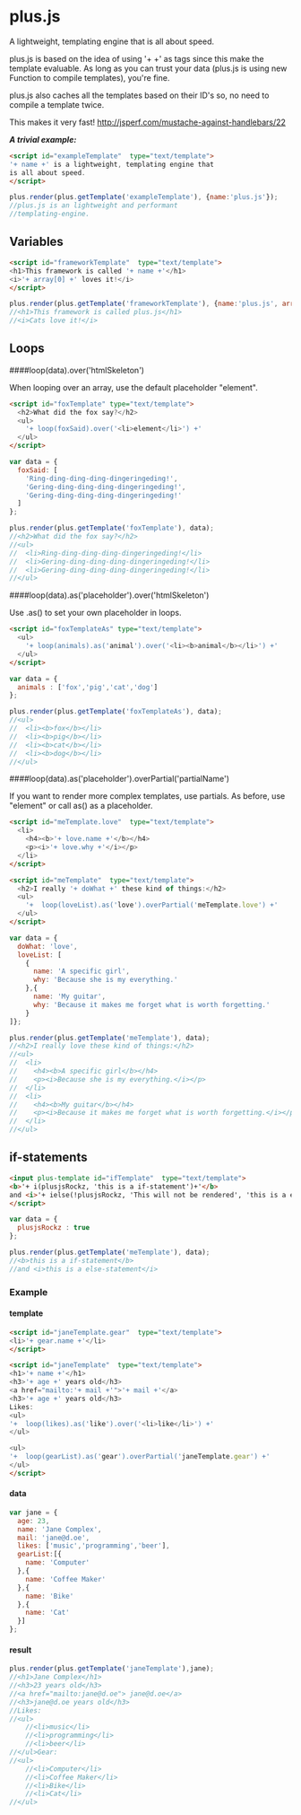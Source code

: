 plus.js
=======

A lightweight, templating engine that is all about speed.

plus.js is based on the idea of using '+ +' as tags since this make the template evaluable.
As long as you can trust your data (plus.js is using new Function to compile templates), you're fine.

plus.js also caches all the templates based on their ID's so, no need to compile a template twice.

This makes it very fast! http://jsperf.com/mustache-against-handlebars/22

***A trivial example:***
```html
<script id="exampleTemplate"  type="text/template">
'+ name +' is a lightweight, templating engine that 
is all about speed.
</script>
```

```javascript
plus.render(plus.getTemplate('exampleTemplate'), {name:'plus.js'});
//plus.js is an lightweight and performant
//templating-engine.
```

## Variables

```html
<script id="frameworkTemplate"  type="text/template">
<h1>This framework is called '+ name +'</h1>
<i>'+ array[0] +' loves it!</i>
</script>
```
```javascript
plus.render(plus.getTemplate('frameworkTemplate'), {name:'plus.js', array:['Cats','red', 5]);
//<h1>This framework is called plus.js</h1>
//<i>Cats love it!</i>
```

## Loops

####loop(data).over('htmlSkeleton')

When looping over an array,  use the default
placeholder "element".


```html
<script id="foxTemplate" type="text/template">
  <h2>What did the fox say?</h2>
  <ul>
    '+ loop(foxSaid).over('<li>element</li>') +'
  </ul>
</script>
```

```javascript
var data = {
  foxSaid: [
    'Ring-ding-ding-ding-dingeringeding!',
    'Gering-ding-ding-ding-dingeringeding!',
    'Gering-ding-ding-ding-dingeringeding!'
  ]
};

plus.render(plus.getTemplate('foxTemplate'), data);
//<h2>What did the fox say?</h2>
//<ul>
//  <li>Ring-ding-ding-ding-dingeringeding!</li>
//  <li>Gering-ding-ding-ding-dingeringeding!</li>
//  <li>Gering-ding-ding-ding-dingeringeding!</li>
//</ul>
```


####loop(data).as('placeholder').over('htmlSkeleton')

Use .as() to set your own placeholder in loops.

```html
<script id="foxTemplateAs" type="text/template">
  <ul>
    '+ loop(animals).as('animal').over('<li><b>animal</b></li>') +'
  </ul>
</script>
```

```javascript
var data = {
  animals : ['fox','pig','cat','dog']
};

plus.render(plus.getTemplate('foxTemplateAs'), data);
//<ul>
//  <li><b>fox</b></li>
//  <li><b>pig</b></li>
//  <li><b>cat</b></li>
//  <li><b>dog</b></li>
//</ul>
```


####loop(data).as('placeholder').overPartial('partialName')

If you want to render more complex templates, use partials.
As before, use "element" or call as() as a placeholder.

```html
<script id="meTemplate.love"  type="text/template">
  <li>
    <h4><b>'+ love.name +'</b></h4>
    <p><i>'+ love.why +'</i></p>
  </li>
</script>

<script id="meTemplate"  type="text/template">
  <h2>I really '+ doWhat +' these kind of things:</h2>
  <ul>
    '+  loop(loveList).as('love').overPartial('meTemplate.love') +' 
  </ul>
</script>
```

```javascript
var data = {
  doWhat: 'love',
  loveList: [
    {
      name: 'A specific girl',
      why: 'Because she is my everything.'
    },{
      name: 'My guitar',
      why: 'Because it makes me forget what is worth forgetting.'
    }
]};

plus.render(plus.getTemplate('meTemplate'), data);
//<h2>I really love these kind of things:</h2>
//<ul>
//  <li>
//    <h4><b>A specific girl</b></h4>
//    <p><i>Because she is my everything.</i></p>
//  </li>
//  <li>
//    <h4><b>My guitar</b></h4>
//    <p><i>Because it makes me forget what is worth forgetting.</i></p>
//  </li>
//</ul>
```

## if-statements

```html
<input plus-template id="ifTemplate"  type="text/template">
<b>'+ i(plusjsRockz, 'this is a if-statement')+'</b>
and <i>'+ ielse(!plusjsRockz, 'This will not be rendered', 'this is a else-statement') +'</i>
</script>
```

```javascript
var data = {
  plusjsRockz : true
};

plus.render(plus.getTemplate('meTemplate'), data);
//<b>this is a if-statement</b>
//and <i>this is a else-statement</i>
```

### Example
#### template
```html
<script id="janeTemplate.gear"  type="text/template">
<li>'+ gear.name +'</li>
</script>

<script id="janeTemplate"  type="text/template">
<h1>'+ name +'</h1>
<h3>'+ age +' years old</h3>
<a href="mailto:'+ mail +'">'+ mail +'</a>
<h3>'+ age +' years old</h3>
Likes:
<ul>
'+  loop(likes).as('like').over('<li>like</li>') +'  
</ul>

<ul>
'+  loop(gearList).as('gear').overPartial('janeTemplate.gear') +' 
</ul>
</script>
```
#### data
```javascript
var jane = {
  age: 23,
  name: 'Jane Complex',
  mail: 'jane@d.oe',
  likes: ['music','programming','beer'],
  gearList:[{
    name: 'Computer'
  },{
    name: 'Coffee Maker'
  },{
    name: 'Bike'
  },{
    name: 'Cat'
  }]
};
```
#### result
```javascript
plus.render(plus.getTemplate('janeTemplate'),jane);
//<h1>Jane Complex</h1>
//<h3>23 years old</h3>
//<a href="mailto:jane@d.oe"> jane@d.oe</a>
//<h3>jane@d.oe years old</h3>
//Likes:
//<ul>
    //<li>music</li>
    //<li>programming</li>
    //<li>beer</li>
//</ul>Gear:
//<ul>
    //<li>Computer</li>
    //<li>Coffee Maker</li>
    //<li>Bike</li>
    //<li>Cat</li>
//</ul>
```

